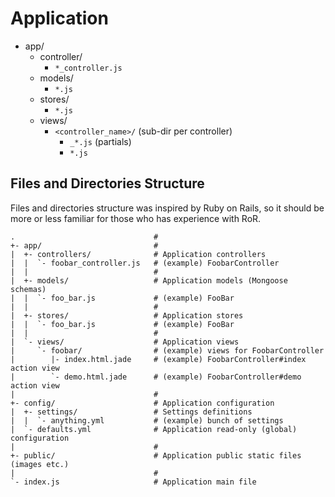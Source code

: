 Application
===========

* app/
  * controller/
    * `*_controller.js`
  * models/
    * `*.js`
  * stores/
    * `*.js`
  * views/
    * `<controller_name>/` (sub-dir per controller)
      * `_*.js` (partials)
      * `*.js`

Files and Directories Structure
-------------------------------

Files and directories structure was inspired by Ruby on Rails, so it should be
more or less familiar for those who has experience with RoR.

```
.                               #
+- app/                         #
|  +- controllers/              # Application controllers
|  |  `- foobar_controller.js   # (example) FoobarController
|  |                            #
|  +- models/                   # Application models (Mongoose schemas)
|  |  `- foo_bar.js             # (example) FooBar
|  |                            #
|  +- stores/                   # Application stores
|  |  `- foo_bar.js             # (example) FooBar
|  |                            #
|  `- views/                    # Application views
|     `- foobar/                # (example) views for FoobarController
|        |- index.html.jade     # (example) FoobarController#index action view
|        `- demo.html.jade      # (example) FoobarController#demo action view
|                               #
+- config/                      # Application configuration
|  +- settings/                 # Settings definitions
|  |  `- anything.yml           # (example) bunch of settings
|  `- defaults.yml              # Application read-only (global) configuration
|                               #
+- public/                      # Application public static files (images etc.)
|                               #
`- index.js                     # Application main file
```
